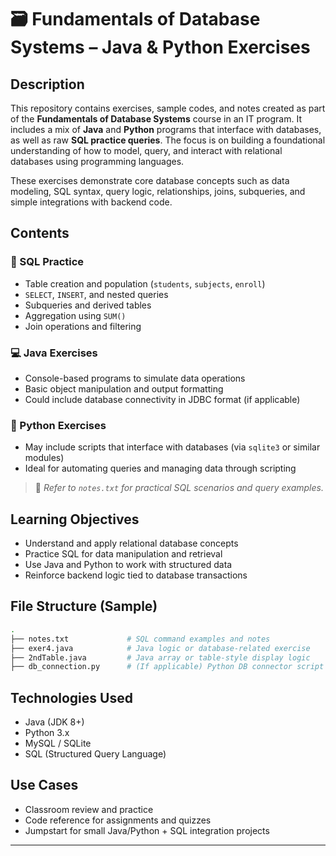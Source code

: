 # 🗃️ Fundamentals of Database Systems – Java & Python Exercises

## Description

This repository contains exercises, sample codes, and notes created as part of the **Fundamentals of Database Systems** course in an IT program. It includes a mix of **Java** and **Python** programs that interface with databases, as well as raw **SQL practice queries**. The focus is on building a foundational understanding of how to model, query, and interact with relational databases using programming languages.

These exercises demonstrate core database concepts such as data modeling, SQL syntax, query logic, relationships, joins, subqueries, and simple integrations with backend code.

## Contents

### 📌 SQL Practice

* Table creation and population (`students`, `subjects`, `enroll`)
* `SELECT`, `INSERT`, and nested queries
* Subqueries and derived tables
* Aggregation using `SUM()`
* Join operations and filtering

### 💻 Java Exercises

* Console-based programs to simulate data operations
* Basic object manipulation and output formatting
* Could include database connectivity in JDBC format (if applicable)

### 🐍 Python Exercises

* May include scripts that interface with databases (via `sqlite3` or similar modules)
* Ideal for automating queries and managing data through scripting

> 📄 *Refer to `notes.txt` for practical SQL scenarios and query examples.*

## Learning Objectives

* Understand and apply relational database concepts
* Practice SQL for data manipulation and retrieval
* Use Java and Python to work with structured data
* Reinforce backend logic tied to database transactions

## File Structure (Sample)

```bash
.
├── notes.txt             # SQL command examples and notes
├── exer4.java            # Java logic or database-related exercise
├── 2ndTable.java         # Java array or table-style display logic
├── db_connection.py      # (If applicable) Python DB connector script
```

## Technologies Used

* Java (JDK 8+)
* Python 3.x
* MySQL / SQLite
* SQL (Structured Query Language)

## Use Cases

* Classroom review and practice
* Code reference for assignments and quizzes
* Jumpstart for small Java/Python + SQL integration projects

---

